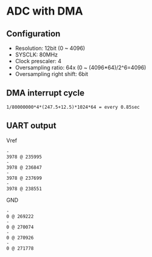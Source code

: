 # ADC with DMA

## Configuration

- Resolution: 12bit (0 ~ 4096)
- SYSCLK: 80MHz
- Clock prescaler: 4
- Oversampling ratio: 64x (0 ~ (4096*64)/2^6=4096)
- Oversampling right shift: 6bit

## DMA interrupt cycle

```
1/80000000*4*(247.5+12.5)*1024*64 = every 0.85sec
```
## UART output

Vref

```
-
3978 @ 235995
-
3978 @ 236847
-
3978 @ 237699
-
3978 @ 238551
```

GND

```
-
0 @ 269222
-
0 @ 270074
-
0 @ 270926
-
0 @ 271778
```
